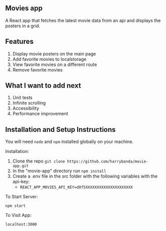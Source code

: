 ## Movies app

A React app that fetches the latest movie data from an api and displays the posters in a grid.

## Features

1. Display movie posters on the main page
2. Add favorite movies to localstorage
3. View favorite movies on a different route
4. Remove favorite movies

## What I want to add next

1. Unit tests
2. Infinite scrolling
3. Accessibility
4. Performance improvement

## Installation and Setup Instructions

You will need `node` and `npm` installed globally on your machine.

Installation:

1. Clone the repo `git clone https://github.com/harrybanda/movie-app.git`
2. In the "movie-app" directory run `npm install`
3. Create a .env file in the src folder with the following variables with the api-key:
   - `REACT_APP_MOVIES_API_KEY=d0f5XXXXXXXXXXXXXXXXXXXXX`

To Start Server:

`npm start`

To Visit App:

`localhost:3000`

